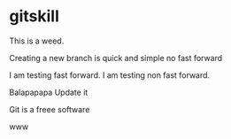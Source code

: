 # gitskill

This is a weed.

Creating a new branch is quick and simple
no fast forward

I am testing fast forward.
I am testing non fast forward.

Balapapapa Update it

Git is a freee software


www
